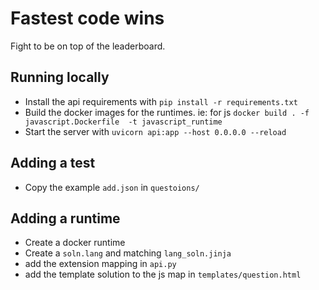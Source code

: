 # Fastest code wins
Fight to be on top of the leaderboard.

## Running locally
- Install the api requirements with `pip install -r requirements.txt`
- Build the docker images for the runtimes. ie: for js `docker build . -f javascript.Dockerfile  -t javascript_runtime`
- Start the server with `uvicorn api:app --host 0.0.0.0 --reload`

## Adding a test
- Copy the example `add.json` in `questoions/`

## Adding a runtime
- Create a docker runtime
- Create a `soln.lang` and matching `lang_soln.jinja`
- add the extension mapping in `api.py`
- add the template solution to the js map in `templates/question.html`

